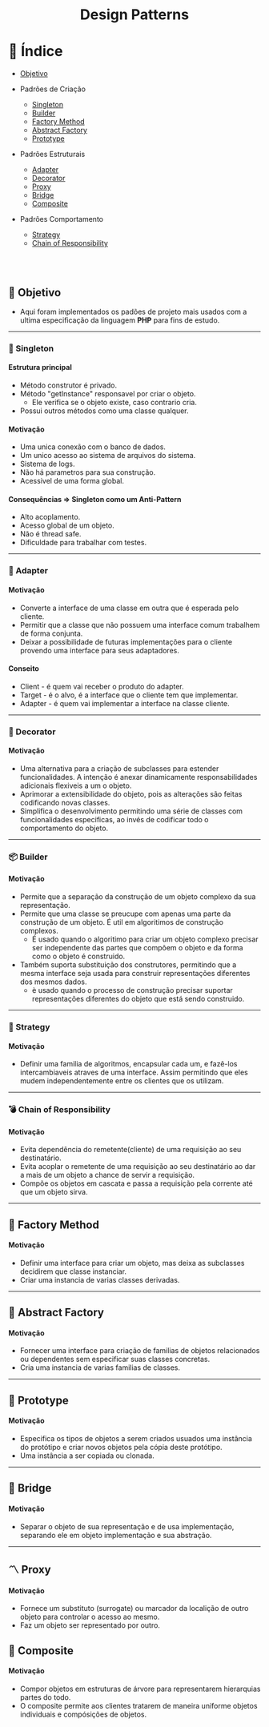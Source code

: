 <h1 align="center">
  Design Patterns
</h1>

# :bookmark_tabs: Índice

- [Objetivo](#objetivo)

- Padrões de Criação
    - [Singleton](#singleton)
    - [Builder](#builder)
    - [Factory Method](#factoryMethod)
    - [Abstract Factory](#abstractFactory)
    - [Prototype](#prototype)

- Padrôes Estruturais 
    - [Adapter](#adapter)
    - [Decorator](#decorator)
    - [Proxy](#proxy)
    - [Bridge](#bridge)
    - [Composite](#composite)

- Padrôes Comportamento
    - [Strategy](#strategy)
    - [Chain of Responsibility](#chainOfResponsibility)

<br><br>
<a id="objetivo"></a>
## :dart: Objetivo

- Aqui foram implementados os padões de projeto mais usados com a ultima especificação da linguagem <b>PHP</b> para fins de estudo.

<hr>

<a id="singleton"></a>
### :gem: Singleton <br>

#### Estrutura principal

- Método construtor é privado.
- Método "getInstance" responsavel por criar o objeto.
    - Ele verifica se o objeto existe, caso contrario cria.
- Possui outros métodos como uma classe qualquer.

#### Motivação

- Uma unica conexão com o banco de dados.
- Um unico acesso ao sistema de arquivos do sistema.
- Sistema de logs.
- Não há parametros para sua construção.
- Acessivel de uma forma global.

#### Consequências => Singleton como um Anti-Pattern

- Alto acoplamento.
- Acesso global de um objeto.
- Não é thread safe.
- Dificuldade para trabalhar com testes.

<hr>

<a id="adapter"></a>
### :wrench: Adapter <br>

#### Motivação

- Converte a interface de uma classe em outra que é esperada pelo cliente.
- Permitir que a classe que não possuem uma interface comum trabalhem de forma conjunta.
- Deixar a possibilidade de futuras implementações para o cliente provendo uma interface para seus adaptadores.

#### Conseito

- Client - é quem vai receber o produto do adapter.
- Target - é o alvo, é a interface que o cliente tem que implementar.
- Adapter - é quem vai implementar a interface na classe cliente.

<hr>

<a id="decorator"></a>
### :christmas_tree: Decorator <br>

#### Motivação

- Uma alternativa para a criação de subclasses para estender funcionalidades. A intenção é anexar dinamicamente responsabilidades adicionais flexiveis a um o objeto.
- Aprimorar a extensibilidade do objeto, pois as alterações são feitas codificando novas classes.
- Simplifica o desenvolvimento permitindo uma série de classes com funcionalidades especificas, ao invés de codificar todo o comportamento do objeto.

<hr>

<a id="builder"></a>
### :package: Builder <br>

#### Motivação

- Permite que a separação da construção de um objeto complexo da sua representação.
- Permite que uma classe se preucupe com apenas uma parte da construção de um objeto. É util em algoritimos de construção complexos.
    - É usado quando o algoritimo para criar um objeto complexo precisar ser independente das partes que compõem o objeto e da forma como o objeto é construido.
- Também suporta substituição dos construtores, permitindo que a mesma interface seja usada para construir representações diferentes dos mesmos dados.
    - è usado quando o processo de construção precisar suportar representações diferentes do objeto que está sendo construido.

<hr>

<a id="strategy"></a>
### :dart: Strategy <br>

#### Motivação

- Definir uma familia de algoritmos, encapsular cada um, e fazê-los intercambiaveis atraves de uma interface. Assim permitindo que eles mudem independentemente entre os clientes que os utilizam. 

<hr>

<a id="chainOfResponsibility"></a>
### :bomb: Chain of Responsibility <br>

#### Motivação

- Evita dependência do remetente(cliente) de uma requisição ao seu destinatário.
- Evita acoplar o remetente de uma requisição ao seu destinatário ao dar a mais de um objeto a chance de servir a requisição.
- Compõe os objetos em cascata e passa a requisição pela corrente até que um objeto sirva.

<hr>


<a id="factoryMethod"></a>
## :star2: Factory Method <br>

#### Motivação

- Definir uma interface para criar um objeto, mas deixa as subclasses decidirem que classe instanciar.
- Criar uma instancia de varias classes derivadas.

<hr>


<a id="abstractFactory"></a>
## :star2: Abstract Factory <br>

#### Motivação

- Fornecer uma interface para criação de familias de objetos relacionados ou dependentes sem especificar suas classes concretas.
- Cria uma instancia de varias familias de classes.

<hr>

<a id="prototype"></a>
## :station: Prototype <br>

#### Motivação

- Especifica os tipos  de objetos a serem criados usuados uma instância do protótipo e criar novos objetos pela cópia deste protótipo.
- Uma instância a ser copiada ou clonada.

<hr>

<a id="bridge"></a>
## :bridge_at_night: Bridge

#### Motivação

- Separar o objeto de sua representação e de usa implementação, separando ele em objeto implementação e sua abstração.

<hr>

<a id="proxy"></a>
## :part_alternation_mark: Proxy

#### Motivação

- Fornece um substituto (surrogate) ou marcador da localição de outro objeto para controlar o acesso ao mesmo.
- Faz um objeto ser representado por outro.


<a id="composite"></a>
## :open_hands: Composite

#### Motivação

- Compor objetos em estruturas de árvore para representarem hierarquias partes do todo.
- O composite permite aos clientes tratarem de maneira uniforme objetos individuais e compósições de objetos.
